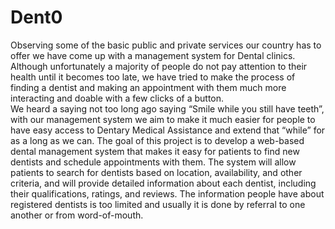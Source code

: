 # Dent0
Observing some of the basic public and private services our country has to offer we have come up with a management system for Dental clinics. Although unfortunately a majority of people do not pay attention to their health until it becomes too late, we have tried to make the process of finding a dentist and making an appointment with them much more interacting and doable with a few clicks of a button.  
We heard a saying not too long ago saying “Smile while you still have teeth”, with our management system we aim to make it much easier for people to have easy access to Dentary Medical Assistance and extend that “while” for as a long as we can. 
The goal of this project is to develop a web-based dental management system that makes it easy for patients to find new dentists and schedule appointments with them. The system will allow patients to search for dentists based on location, availability, and other criteria, and will provide detailed information about each dentist, including their qualifications, ratings, and reviews.
The information people have about registered dentists is too limited and usually it is done by referral to one another or from word-of-mouth.
